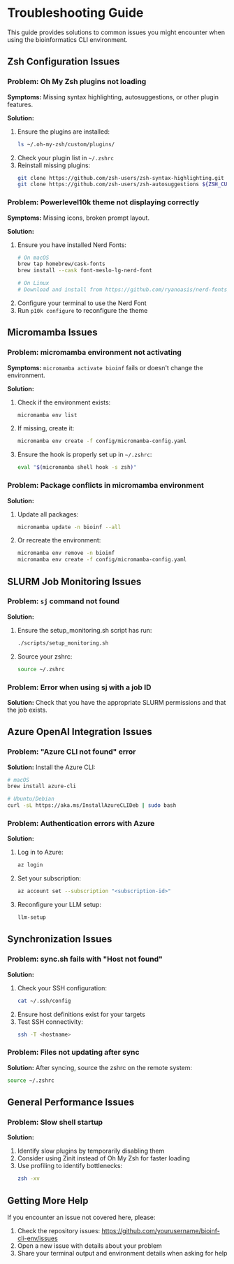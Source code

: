 # Troubleshooting Guide

This guide provides solutions to common issues you might encounter when using the bioinformatics CLI environment.

## Zsh Configuration Issues

### Problem: Oh My Zsh plugins not loading

**Symptoms:** Missing syntax highlighting, autosuggestions, or other plugin features.

**Solution:**
1. Ensure the plugins are installed:
   ```bash
   ls ~/.oh-my-zsh/custom/plugins/
   ```
2. Check your plugin list in `~/.zshrc`
3. Reinstall missing plugins:
   ```bash
   git clone https://github.com/zsh-users/zsh-syntax-highlighting.git ${ZSH_CUSTOM:-~/.oh-my-zsh/custom}/plugins/zsh-syntax-highlighting
   git clone https://github.com/zsh-users/zsh-autosuggestions ${ZSH_CUSTOM:-~/.oh-my-zsh/custom}/plugins/zsh-autosuggestions
   ```

### Problem: Powerlevel10k theme not displaying correctly

**Symptoms:** Missing icons, broken prompt layout.

**Solution:**
1. Ensure you have installed Nerd Fonts:
   ```bash
   # On macOS
   brew tap homebrew/cask-fonts
   brew install --cask font-meslo-lg-nerd-font
   
   # On Linux
   # Download and install from https://github.com/ryanoasis/nerd-fonts/releases
   ```
2. Configure your terminal to use the Nerd Font
3. Run `p10k configure` to reconfigure the theme

## Micromamba Issues

### Problem: micromamba environment not activating

**Symptoms:** `micromamba activate bioinf` fails or doesn't change the environment.

**Solution:**
1. Check if the environment exists:
   ```bash
   micromamba env list
   ```
2. If missing, create it:
   ```bash
   micromamba env create -f config/micromamba-config.yaml
   ```
3. Ensure the hook is properly set up in `~/.zshrc`:
   ```bash
   eval "$(micromamba shell hook -s zsh)"
   ```

### Problem: Package conflicts in micromamba environment

**Solution:**
1. Update all packages:
   ```bash
   micromamba update -n bioinf --all
   ```
2. Or recreate the environment:
   ```bash
   micromamba env remove -n bioinf
   micromamba env create -f config/micromamba-config.yaml
   ```

## SLURM Job Monitoring Issues

### Problem: `sj` command not found

**Solution:**
1. Ensure the setup_monitoring.sh script has run:
   ```bash
   ./scripts/setup_monitoring.sh
   ```
2. Source your zshrc:
   ```bash
   source ~/.zshrc
   ```

### Problem: Error when using sj with a job ID

**Solution:**
Check that you have the appropriate SLURM permissions and that the job exists.

## Azure OpenAI Integration Issues

### Problem: "Azure CLI not found" error

**Solution:**
Install the Azure CLI:
```bash
# macOS
brew install azure-cli

# Ubuntu/Debian
curl -sL https://aka.ms/InstallAzureCLIDeb | sudo bash
```

### Problem: Authentication errors with Azure

**Solution:**
1. Log in to Azure:
   ```bash
   az login
   ```
2. Set your subscription:
   ```bash
   az account set --subscription "<subscription-id>"
   ```
3. Reconfigure your LLM setup:
   ```bash
   llm-setup
   ```

## Synchronization Issues

### Problem: sync.sh fails with "Host not found"

**Solution:**
1. Check your SSH configuration:
   ```bash
   cat ~/.ssh/config
   ```
2. Ensure host definitions exist for your targets
3. Test SSH connectivity:
   ```bash
   ssh -T <hostname>
   ```

### Problem: Files not updating after sync

**Solution:**
After syncing, source the zshrc on the remote system:
```bash
source ~/.zshrc
```

## General Performance Issues

### Problem: Slow shell startup

**Solution:**
1. Identify slow plugins by temporarily disabling them
2. Consider using Zinit instead of Oh My Zsh for faster loading
3. Use profiling to identify bottlenecks:
   ```bash
   zsh -xv
   ```

## Getting More Help

If you encounter an issue not covered here, please:
1. Check the repository issues: https://github.com/yourusername/bioinf-cli-env/issues
2. Open a new issue with details about your problem
3. Share your terminal output and environment details when asking for help